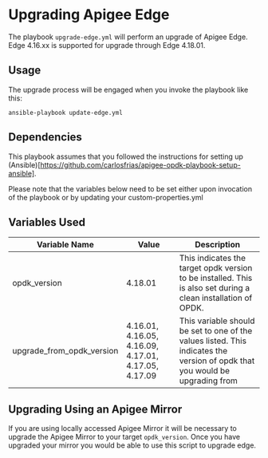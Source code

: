 # Upgrading Apigee Edge

The playbook `upgrade-edge.yml` will perform an upgrade of Apigee Edge. Edge 4.16.xx is supported for upgrade
through Edge 4.18.01. 

## Usage 
The upgrade process will be engaged when you invoke the playbook like this: 

    ansible-playbook update-edge.yml
    
## Dependencies

This playbook assumes that you followed the instructions for setting up (Ansible)[https://github.com/carlosfrias/apigee-opdk-playbook-setup-ansible].    
     
Please note that the variables below need to be set either upon invocation of the playbook or by updating your custom-properties.yml 

## Variables Used
| Variable Name | Value | Description |
| --- | --- | --- |
| opdk_version | 4.18.01 | This indicates the target opdk version to be installed. This is also set during a clean installation of OPDK. | 
| upgrade_from_opdk_version | 4.16.01, 4.16.05, 4.16.09, 4.17.01, 4.17.05, 4.17.09 | This variable should be set to one of the values listed. This indicates the version of opdk that you would be upgrading from |

 ## Upgrading Using an Apigee Mirror
 
 If you are using locally accessed Apigee Mirror it will be necessary to upgrade the Apigee Mirror to your target `opdk_version`. 
 Once you have upgraded your mirror you would be able to use this script to upgrade edge.
 